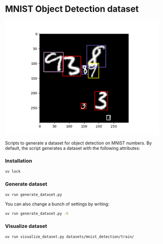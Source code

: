 # MNIST Object Detection dataset

![](example.png)

Scripts to generate a dataset for object detection on MNIST numbers.
By default, the script generates a dataset with the following attributes:

<!-- - 10,000 images in train. 10,000 images in validation/test
- 10 Classes
- Maximum size of each digit: 100 pixels
- Minimum size of each digit: 15 pixels
- Between 1 and 20 digits per image. -->

### Installation
```bash
uv lock
```

### Generate dataset 
```bash
uv run generate_dataset.py
```

You can also change a bunch of settings by writing:
```bash
uv run generate_dataset.py -h
```

### Visualize dataset
```bash
uv run visualize_dataset.py datasets/mnist_detection/train/
```